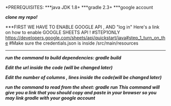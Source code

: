 *PREREQUISITES:
***java JDK 1.8+
***gradle 2.3+
***google account 

***clone my repo!***

***FIRST WE HAVE TO ENABLE GOOGLE API , AND "log in"
Here's a link on how to enable GOOGLE SHEETS API !
#STEP1ONLY
https://developers.google.com/sheets/api/quickstart/java#step_1_turn_on_the
#Make sure the credentials.json is inside /src/main/resources
***

***run the command to build dependencies: gradle build***

***Edit the url inside the code (will be changed later)***

***Edit the number of columns , lines inside the code(will be changed later)***

***run the command to read from the sheet: gradle run
This command will give you a link that you should copy and paste in your browser so you may link gradle with your google account***